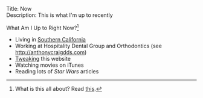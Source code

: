 Title: Now  
Description: This is what I'm up to recently  

What Am I Up to Right Now?[^1]

* Living in [Southern California][1]
* Working at Hospitality Dental Group and Orthodontics (see <http://anthonycraigdds.com>)
* [Tweaking][2] this website
* Watching movies on iTunes
* Reading lots of <i>Star Wars</i> articles

[^1]: What is this all about? Read [this][3].

[1]: https://en.wikipedia.org/wiki/Inland_Empire "Wikipedia: Inland Empire"
[2]: /tags/Meta "Posts tagged 'Meta'"
[3]: http://nownownow.com/about "About '/now' pages"